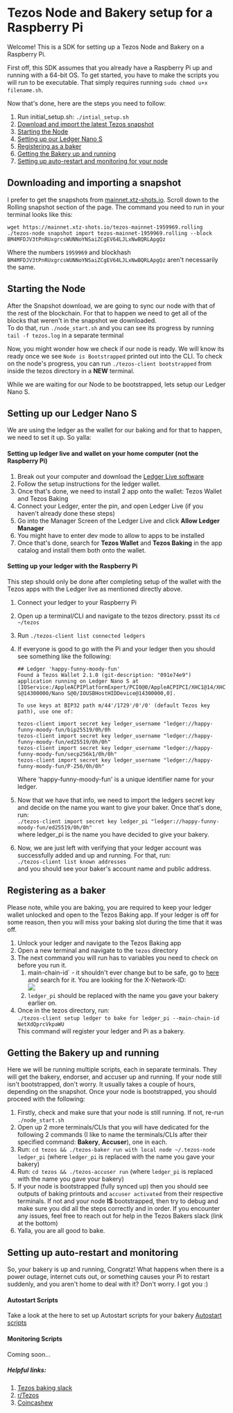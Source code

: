 # Tezos Node and Bakery setup for a Raspberry Pi

Welcome!
This is a SDK for setting up a Tezos Node and Bakery on a Raspberry Pi.

First off, this SDK assumes that you already have a Raspberry Pi up and running with a 64-bit OS.
To get started, you have to make the scripts you will run to be executable. That simply requires
running ```sudo chmod u+x filename.sh```.

Now that's done, here are the steps you need to follow:
1. Run initial_setup.sh: ```./intial_setup.sh```
2. [Download and import the latest Tezos snapshot](#downloading-and-importing-a-snapshot)
3. [Starting the Node](#starting-the-node)
4. [Setting up our Ledger Nano S](#setting-up-our-ledger-nano-s)
5. [Registering as a baker](#registering-as-a-baker)
6. [Getting the Bakery up and running](#getting-the-bakery-up-and-running)
7. [Setting up auto-restart and monitoring for your node](#setting-up-auto-restart-and-monitoring)



## Downloading and importing a snapshot
I prefer to get the snapshots from [mainnet.xtz-shots.io](https://mainnet.xtz-shots.io/). Scroll down to the Rolling snapshot section of the page. The command you need to run in your terminal looks like this:
```
wget https://mainnet.xtz-shots.io/tezos-mainnet-1959969.rolling
./tezos-node snapshot import tezos-mainnet-1959969.rolling --block BM4MFDJV3tPnRUxgrcsWUNNoYNSaiZCgEV64LJLxNwBQRLApgQz
```

Where the numbers `1959969` and blockhash `BM4MFDJV3tPnRUxgrcsWUNNoYNSaiZCgEV64LJLxNwBQRLApgQz` aren't necessarily the same.

## Starting the Node
After the Snapshot download, we are going to sync our node with that of the rest of the blockchain. For that to happen we need to get all of the blocks that weren't in the snapshot we downloaded.  
To do that, run `./node_start.sh` and you can see its progress by running `tail -f tezos.log` in a separate terminal

Now, you might wonder how we check if our node is ready. We will know its ready once we see ```Node is Bootstrapped``` printed out into the CLI. To check on the node's progress, you can run ```./tezos-client bootstrapped``` from inside the tezos directory in a **NEW** terminal.

While we are waiting for our Node to be bootstrapped, lets setup our Ledger Nano S.


## Setting up our Ledger Nano S
We are using the ledger as the wallet for our baking and for that to happen, we need to set it up. So yalla:

#### Setting up ledger live and wallet on your home computer (not the Raspberry Pi)
1. Break out your computer and download the [Ledger Live software](https://www.ledger.com/ledger-live/download)
2. Follow the setup instructions for the ledger wallet.
3. Once that's done, we need to install 2 app onto the wallet: Tezos Wallet and Tezos Baking
4. Connect your Ledger, enter the pin, and open Ledger Live (if you haven't already done these steps)
5. Go into the Manager Screen of the Ledger Live and click **Allow Ledger Manager**
6. You might have to enter dev mode to allow to apps to be installed
7. Once that's done, search for **Tezos Wallet** and **Tezos Baking** in the app catalog and install them both onto the wallet.

#### Setting up your ledger with the Raspberry Pi
This step should only be done after completing setup of the wallet with the Tezos apps with the Ledger live as mentioned directly above.
1. Connect your ledger to your Raspberry Pi
2. Open up a terminal/CLI and navigate to the tezos directory. pssst its ```cd ~/tezos```
3. Run ```./tezos-client list connected ledgers```
4. If everyone is good to go with the Pi and your ledger then you should see something like the following:
    ```
   ## Ledger 'happy-funny-moody-fun'
   Found a Tezos Wallet 2.1.0 (git-description: "091e74e9") application running on Ledger Nano S at  
   [IOService:/AppleACPIPlatformExpert/PCI0@0/AppleACPIPCI/XHC1@14/XHC1@14000000/HS03@14300000/Nano  
   S@14300000/Nano S@0/IOUSBHostHIDDevice@14300000,0].  
   
   To use keys at BIP32 path m/44'/1729'/0'/0' (default Tezos key path), use one of:
   
   tezos-client import secret key ledger_username "ledger://happy-funny-moody-fun/bip25519/0h/0h
   tezos-client import secret key ledger_username "ledger://happy-funny-moody-fun/ed25519/0h/0h"
   tezos-client import secret key ledger_username "ledger://happy-funny-moody-fun/secp256k1/0h/0h"
   tezos-client import secret key ledger_username "ledger://happy-funny-moody-fun/P-256/0h/0h"
   ```
   Where 'happy-funny-moody-fun' is a unique identifier name for your ledger.  


5. Now that we have that info, we need to import the ledgers secret key and decide on the name you want to give your baker.
Once that's done, run:   
```./tezos-client import secret key ledger_pi "ledger://happy-funny-moody-fun/ed25519/0h/0h"```  
where ledger_pi is the name you have decided to give your bakery.
6. Now, we are just left with verifying that your ledger account was successfully added and up and running. For that, run:  
```./tezos-client list known addresses```  
and you should see your baker's account name and public address.  
  
## Registering as a baker
Please note, while you are baking, you are required to keep your ledger wallet unlocked and open to the Tezos Baking app. If your ledger is off for some reason, then you will miss your baking slot during the time that it was off.  
1. Unlock your ledger and navigate to the Tezos Baking app
2. Open a new terminal and navigate to the `tezos` directory
3. The next command you will run has to variables you need to check on before you run it.
   1. main-chain-id` - it shouldn't ever change but to be safe, go to [here](https://tzstats.com/docs/api#tezos-api) and search for it. You are looking for the X-Network-ID:  
   ![](./images/mainchainid.png)
   2. `ledger_pi` should be replaced with the name you gave your bakery earlier on.
4. Once in the tezos directory, run:  
`./tezos-client setup ledger to bake for ledger_pi --main-chain-id NetXdQprcVkpaWU`  
This command will register your ledger and Pi as a bakery.


## Getting the Bakery up and running
Here we will be running multiple scripts, each in separate terminals. They will get the bakery, endorser, and accuser up and running. If your node still isn't bootstrapped, don't worry. It usually takes a couple of hours, depending on the snapshot. Once your node is bootstrapped, you should proceed with the following:
1. Firstly, check and make sure that your node is still running. If not, re-run `./node_start.sh`
2. Open up 2 more terminals/CLIs that you will have dedicated for the following 2 commands (I like to name the terminals/CLIs after their specified command: **Bakery**, **Accuser**), one in each.
3. Run: ```cd tezos && ./tezos-baker run with local node ~/.tezos-node ledger_pi``` (where `ledger_pi` is replaced with the name you gave your bakery)
4. Run: ```cd tezos && ./tezos-accuser run``` (where `ledger_pi` is replaced with the name you gave your bakery)
5. If your node is bootstrapped (fully synced up) then you should see outputs of baking printouts and `accuser activated` from their respective terminals. If not and your node **IS** bootstrapped, then try to debug and make sure you did all the steps correctly and in order. If you encounter any issues, feel free to reach out for help in the Tezos Bakers slack (link at the bottom) 
6. Yalla, you are all good to bake.


## Setting up auto-restart and monitoring
So, your bakery is up and running, Congratz! What happens when there is a power outage, internet cuts out, or something causes your Pi to restart suddenly, and you aren't home to deal with it? Don't worry. I got you :)  
  
#### Autostart Scripts
Take a look at the here to set up Autostart scripts for your bakery [Autostart scripts](./AutoStartScripts/AutoStartScripts.md)

#### Monitoring Scripts
Coming soon...


##### Helpful links:
1. [Tezos baking slack](https://tezos-kiln.org/joinbakingslack)
2. [r/Tezos](https://www.reddit.com/r/tezos/)
3. [Coincashew](https://www.coincashew.com/coins/overview-xtz/guide-how-to-setup-a-baker/monitoring-and-autostart)

